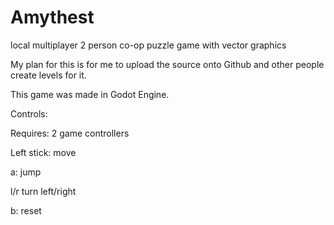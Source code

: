 # Amythest
local multiplayer 2 person co-op puzzle game with vector graphics

My plan for this is for me to upload the source onto Github and other people create levels for it.

This game was made in Godot Engine.

Controls:

Requires: 2 game controllers

Left stick: move

a: jump

l/r turn left/right

b: reset
